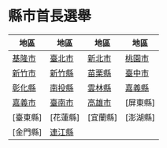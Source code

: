 # 縣市首長選舉

|地區|地區|地區|地區
|-|-|-|-
|[基隆市]|[臺北市]|[新北市]|[桃園市]
|[新竹市]|[新竹縣]|[苗栗縣]|[臺中市]
|[彰化縣]|[南投縣]|[雲林縣]|[嘉義縣]
|[嘉義市]|[臺南市]|[高雄市]|[屏東縣]
|[臺東縣]|[花蓮縣]|[宜蘭縣]|[澎湖縣]
|[金門縣]|[連江縣]

[連江縣]:https://www.cec.gov.tw/pc/zh_TW/TC/sm09007000000000000.html
[新竹縣]:https://www.cec.gov.tw/pc/zh_TW/TC/sm10004000000000000.html
[苗栗縣]:https://www.cec.gov.tw/pc/zh_TW/TC/sm10005000000000000.html
[彰化縣]:https://www.cec.gov.tw/pc/zh_TW/TC/sm10007000000000000.html
[南投縣]:https://www.cec.gov.tw/pc/zh_TW/TC/sm10008000000000000.html
[雲林縣]:https://www.cec.gov.tw/pc/zh_TW/TC/sm10009000000000000.html
[嘉義縣]:https://www.cec.gov.tw/pc/zh_TW/TC/sm10010000000000000.html
[基隆市]:https://www.cec.gov.tw/pc/zh_TW/TC/sm10017000000000000.html
[新竹市]:https://www.cec.gov.tw/pc/zh_TW/TC/sm10018000000000000.html
[嘉義市]:https://www.cec.gov.tw/pc/zh_TW/TC/sm10020000000000000.html
[臺北市]:https://www.cec.gov.tw/pc/zh_TW/TC/sm63000000000000000.html
[高雄市]:https://www.cec.gov.tw/pc/zh_TW/TC/sm64000000000000000.html
[新北市]:https://www.cec.gov.tw/pc/zh_TW/TC/sm65000000000000000.html
[臺中市]:https://www.cec.gov.tw/pc/zh_TW/TC/sm66000000000000000.html
[臺南市]:https://www.cec.gov.tw/pc/zh_TW/TC/sm67000000000000000.html
[桃園市]:https://www.cec.gov.tw/pc/zh_TW/TC/sm68000000000000000.html
